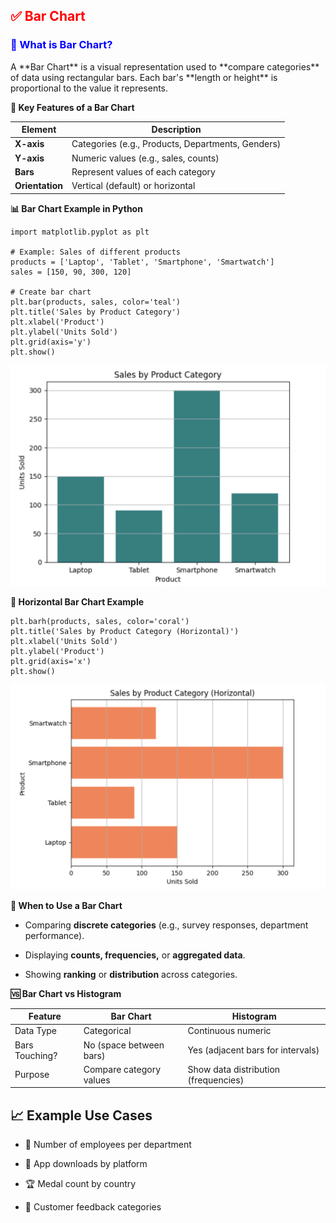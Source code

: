 <h2 style="color:red;">✅ Bar Chart</h2>


<h3 style="color:blue;">📌 What is Bar Chart?</h3>
A **Bar Chart** is a visual representation used to **compare categories** of data using rectangular bars. Each bar's **length or height** is proportional to the value it represents.

**🧠 Key Features of a Bar Chart**

| Element         | Description                                       |
| --------------- | ------------------------------------------------- |
| **X-axis**      | Categories (e.g., Products, Departments, Genders) |
| **Y-axis**      | Numeric values (e.g., sales, counts)              |
| **Bars**        | Represent values of each category                 |
| **Orientation** | Vertical (default) or horizontal                  |


**📊 Bar Chart Example in Python**

```
import matplotlib.pyplot as plt

# Example: Sales of different products
products = ['Laptop', 'Tablet', 'Smartphone', 'Smartwatch']
sales = [150, 90, 300, 120]

# Create bar chart
plt.bar(products, sales, color='teal')
plt.title('Sales by Product Category')
plt.xlabel('Product')
plt.ylabel('Units Sold')
plt.grid(axis='y')
plt.show()
```

![alt text](../images/barchart1.png)


**🔄 Horizontal Bar Chart Example**

```
plt.barh(products, sales, color='coral')
plt.title('Sales by Product Category (Horizontal)')
plt.xlabel('Units Sold')
plt.ylabel('Product')
plt.grid(axis='x')
plt.show()
```

![alt text](../images/barchart2.png)


**📌 When to Use a Bar Chart**

- Comparing **discrete categories** (e.g., survey responses, department performance).

- Displaying **counts, frequencies,** or **aggregated data**.

- Showing **ranking** or **distribution** across categories.


**🆚 Bar Chart vs Histogram**

| Feature        | Bar Chart               | Histogram                            |
| -------------- | ----------------------- | ------------------------------------ |
| Data Type      | Categorical             | Continuous numeric                   |
| Bars Touching? | No (space between bars) | Yes (adjacent bars for intervals)    |
| Purpose        | Compare category values | Show data distribution (frequencies) |



## 📈 Example Use Cases

- 🏢 Number of employees per department

- 📱 App downloads by platform

- 🏆 Medal count by country

- 💬 Customer feedback categories

